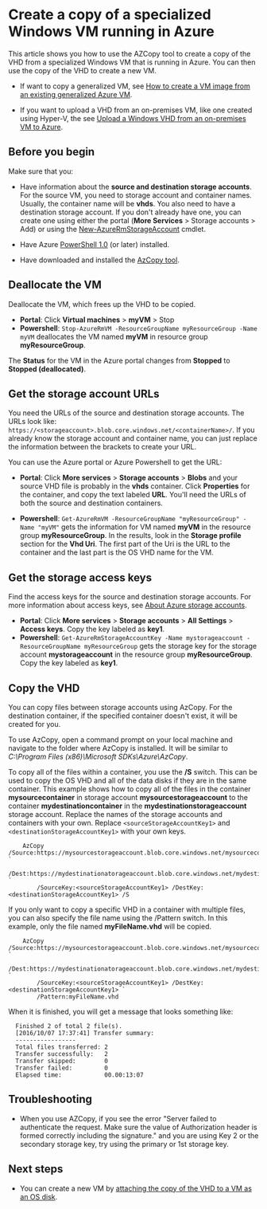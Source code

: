<properties
    pageTitle="Create a copy of a specialized VM in Azure | Microsoft Azure"
    description="Learn how to create a copy of a specialized Windows VM running in Azure, in the Resource Manager deployment model."
    services="virtual-machines-windows"
    documentationCenter=""
    authors="cynthn"
    manager="timlt"
    editor=""
    tags="azure-resource-manager"/>

<tags
    ms.service="virtual-machines-windows"
    ms.workload="infrastructure-services"
    ms.tgt_pltfrm="vm-windows"
    ms.devlang="na"
    ms.topic="article"
    ms.date="10/20/2016"
    ms.author="cynthn"/>
    
    
    
# <a name="create-a-copy-of-a-specialized-windows-vm-running-in-azure"></a>Create a copy of a specialized Windows VM running in Azure 

This article shows you how to use the AZCopy tool to create a copy of the VHD from a specialized Windows VM that is running in Azure. You can then use the copy of the VHD to create a new VM. 

- If want to copy a generalized VM, see [How to create a VM image from an existing generalized Azure VM](virtual-machines-windows-capture-image.md).

- If you want to upload a VHD from an on-premises VM, like one created using Hyper-V, the see [Upload a Windows VHD from an on-premises VM to Azure](virtual-machines-windows-upload-image.md).


## <a name="before-you-begin"></a>Before you begin

Make sure that you:

- Have information about the **source and destination storage accounts**. For the source VM, you need to storage account and container names. Usually, the container name will be **vhds**. You also need to have a destination storage account. If you don't already have one, you can create one using either the portal (**More Services** > Storage accounts > Add) or using the [New-AzureRmStorageAccount](https://msdn.microsoft.com/library/mt607148.aspx) cmdlet. 

- Have Azure [PowerShell 1.0](../powershell-install-configure.md) (or later) installed.

- Have downloaded and installed the [AzCopy tool](../storage/storage-use-azcopy.md). 


## <a name="deallocate-the-vm"></a>Deallocate the VM

Deallocate the VM, which frees up the VHD to be copied. 

- **Portal**: Click **Virtual machines** > **myVM** > Stop
- **Powershell**: `Stop-AzureRmVM -ResourceGroupName myResourceGroup -Name myVM` deallocates the VM named **myVM** in resource group **myResourceGroup**.

The **Status** for the VM in the Azure portal changes from **Stopped** to **Stopped (deallocated)**.


## <a name="get-the-storage-account-urls"></a>Get the storage account URLs

You need the URLs of the source and destination storage accounts. The URLs look like: `https://<storageaccount>.blob.core.windows.net/<containerName>/`. If you already know the storage account and container name, you can just replace the information between the brackets to create your URL. 

You can use the Azure portal or Azure Powershell to get the URL:

- **Portal**: Click **More services** > **Storage accounts** > <storage account> **Blobs** and your source VHD file is probably in the **vhds** container. Click **Properties** for the container, and copy the text labeled **URL**. You'll need the URLs of both the source and destination containers. 

- **Powershell**: `Get-AzureRmVM -ResourceGroupName "myResourceGroup" -Name "myVM"` gets the information for VM named **myVM** in the resource group **myResourceGroup**. In the results, look in the **Storage profile** section for the **Vhd Uri**. The first part of the Uri is the URL to the container and the last part is the OS VHD name for the VM.

## <a name="get-the-storage-access-keys"></a>Get the storage access keys

Find the access keys for the source and destination storage accounts. For more information about access keys, see [About Azure storage accounts](../storage/storage-create-storage-account.md).

- **Portal**: Click **More services** > **Storage accounts** > <storage account> **All Settings** > **Access keys**. Copy the key labeled as **key1**.
- **Powershell**: `Get-AzureRmStorageAccountKey -Name mystorageaccount -ResourceGroupName myResourceGroup` gets the storage key for the storage account **mystorageaccount** in the resource group **myResourceGroup**. Copy the key labeled as **key1**.


## <a name="copy-the-vhd"></a>Copy the VHD 

You can copy files between storage accounts using AzCopy. For the destination container, if the specified container doesn't exist, it will be created for you. 

To use AzCopy, open a command prompt on your local machine and navigate to the folder where AzCopy is installed. It will be similar to *C:\Program Files (x86)\Microsoft SDKs\Azure\AzCopy*. 

To copy all of the files within a container, you use the **/S** switch. This can be used to copy the OS VHD and all of the data disks if they are in the same container. This example shows how to copy all of the files in the container **mysourcecontainer** in storage account **mysourcestorageaccount** to the container **mydestinationcontainer** in the **mydestinationstorageaccount** storage account. Replace the names of the storage accounts and containers with your own. Replace `<sourceStorageAccountKey1>` and `<destinationStorageAccountKey1>` with your own keys.

```
    AzCopy /Source:https://mysourcestorageaccount.blob.core.windows.net/mysourcecontainer `
        /Dest:https://mydestinationatorageaccount.blob.core.windows.net/mydestinationcontainer `
        /SourceKey:<sourceStorageAccountKey1> /DestKey:<destinationStorageAccountKey1> /S
```

If you only want to copy a specific VHD in a container with multiple files, you can also specify the file name using the /Pattern switch. In this example, only the file named **myFileName.vhd** will be copied.

```
    AzCopy /Source:https://mysourcestorageaccount.blob.core.windows.net/mysourcecontainer `
        /Dest:https://mydestinationatorageaccount.blob.core.windows.net/mydestinationcontainer `
        /SourceKey:<sourceStorageAccountKey1> /DestKey:<destinationStorageAccountKey1> `
        /Pattern:myFileName.vhd
```


When it is finished, you will get a message that looks something like:

```
  Finished 2 of total 2 file(s).
  [2016/10/07 17:37:41] Transfer summary:
  -----------------
  Total files transferred: 2
  Transfer successfully:   2
  Transfer skipped:        0
  Transfer failed:         0
  Elapsed time:            00.00:13:07
```

## <a name="troubleshooting"></a>Troubleshooting

- When you use AZCopy, if you see the error "Server failed to authenticate the request. Make sure the value of Authorization header is formed correctly including the signature." and you are using Key 2 or the secondary storage key, try using the primary or 1st storage key.


## <a name="next-steps"></a>Next steps

- You can create a new VM by [attaching the copy of the VHD to a VM as an OS disk](virtual-machines-windows-create-vm-specialized.md).












